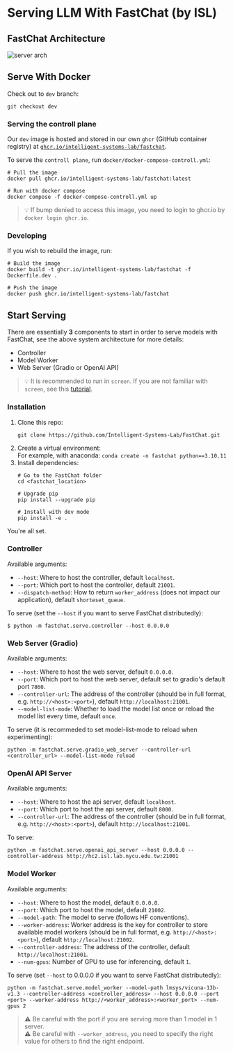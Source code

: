 # Serving LLM With FastChat (by ISL)

## FastChat Architecture

![server arch](../assets/server_arch.png)


## Serve With Docker

Check out to `dev` branch:
```
git checkout dev
```

### Serving the controll plane

Our `dev` image is hosted and stored in our own `ghcr` (GitHub container registry) at [`ghcr.io/intelligent-systems-lab/fastchat`](https://github.com/orgs/Intelligent-Systems-Lab/packages/container/package/fastchat).

To serve the `controll plane`, run `docker/docker-compose-controll.yml`:
```
# Pull the image
docker pull ghcr.io/intelligent-systems-lab/fastchat:latest

# Run with docker compose
docker compose -f docker-compose-controll.yml up
```
> :bulb: If bump denied to access this image, you need to login to ghcr.io by `docker login ghcr.io`.

<!-- To serve the `model worker`, run:
```
docker run -d ghcr.io/intelligent-systems-lab/fastchat python3.9 -m fastchat.serve.model_worker --model-names
``` -->

### Developing

If you wish to rebuild the image, run:
```
# Build the image
docker build -t ghcr.io/intelligent-systems-lab/fastchat -f Dockerfile.dev .

# Push the image
docker push ghcr.io/intelligent-systems-lab/fastchat
```


## Start Serving

There are essentially **3** components to start in order to serve models with FastChat, see the above system architecture for more details:
- Controller
- Model Worker
- Web Server (Gradio or OpenAI API)

> :bulb: It is recommended to run in `screen`. If you are not familiar with `screen`, see this [tutorial](https://linuxize.com/post/how-to-use-linux-screen/).

### Installation

1. Clone this repo:  
   ```
   git clone https://github.com/Intelligent-Systems-Lab/FastChat.git
   ```
2. Create a virtual environment:  
   For example, with anaconda: `conda create -n fastchat python==3.10.11`
3. Install dependencies:
   ```
   # Go to the FastChat folder
   cd <fastchat_location>

   # Upgrade pip
   pip install --upgrade pip
   
   # Install with dev mode
   pip install -e .
   ```

You're all set.

### Controller

Available arguments:
- `--host`: Where to host the controller, default `localhost`.
- `--port`: Which port to host the controller, default `21001`.
- `--dispatch-method`: How to return `worker_address` (does not impact our application), default `shorteset_queue`.

To serve (set the `--host` if you want to serve FastChat distributedly):
```
$ python -m fastchat.serve.controller --host 0.0.0.0
```


### Web Server (Gradio)

Available arguments:
- `--host`: Where to host the web server, default `0.0.0.0`.
- `--port`: Which port to host the web server, default set to gradio's default port `7860`.
- `--controller-url`: The address of the controller (should be in full format, e.g. `http://<host>:<port>`), default `http://localhost:21001`.
- `--model-list-mode`: Whether to load the model list once or reload the model list every time, default `once`.

To serve (it is recommeded to set model-list-mode to reload when experimenting):
```
python -m fastchat.serve.gradio_web_server --controller-url <controller_url> --model-list-mode reload
```


### OpenAI API Server

Available arguments:
- `--host`: Where to host the api server, default `localhost`.
- `--port`: Which port to host the api server, default `8000`.
- `--controller-url`: The address of the controller (should be in full format, e.g. `http://<host>:<port>`), default `http://localhost:21001`.

To serve:
```
python -m fastchat.serve.openai_api_server --host 0.0.0.0 --controller-address http://hc2.isl.lab.nycu.edu.tw:21001
```


### Model Worker

Available arguments:
- `--host`: Where to host the model, default `0.0.0.0`.
- `--port`: Which port to host the model, default `21002`.
- `--model-path`: The model to serve (follows HF conventions).
- `--worker-address`: Worker address is the key for controller to store available model workers (should be in full format, e.g. `http://<host>:<port>`), default `http://localhost:21002`.
- `--controller-address`: The address of the controller, default `http://localhost:21001`.
- `--num-gpus`: Number of GPU to use for inferencing, default `1`.

To serve (set `--host` to 0.0.0.0 if you want to serve FastChat distributedly):
```
python -m fastchat.serve.model_worker --model-path lmsys/vicuna-13b-v1.3 --controller-address <controller_address> --host 0.0.0.0 --port <port> --worker-address http://<worker_address>:<worker_port> --num-gpus 2
```

> :warning: Be careful with the port if you are serving more than 1 model in 1 server.  
> :warning: Be careful with `--worker_address`, you need to specify the right value for others to find the right endpoint.
